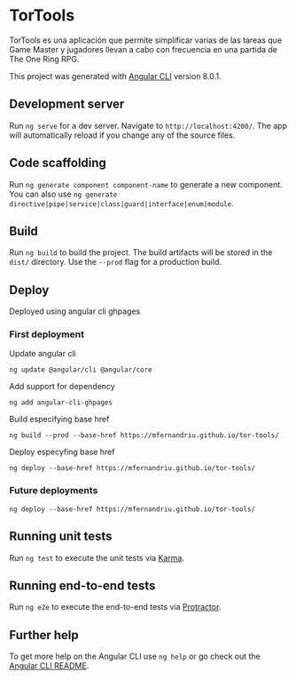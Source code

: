 # TorTools

TorTools es una aplicación que permite simplificar varias de las tareas que Game Master y jugadores llevan a cabo con frecuencia en una partida de The One Ring RPG.

This project was generated with [Angular CLI](https://github.com/angular/angular-cli) version 8.0.1.

## Development server

Run `ng serve` for a dev server. Navigate to `http://localhost:4200/`. The app will automatically reload if you change any of the source files.

## Code scaffolding

Run `ng generate component component-name` to generate a new component. You can also use `ng generate directive|pipe|service|class|guard|interface|enum|module`.

## Build

Run `ng build` to build the project. The build artifacts will be stored in the `dist/` directory. Use the `--prod` flag for a production build.

## Deploy

Deployed using angular cli ghpages 

### First deployment

Update angular cli
~~~
ng update @angular/cli @angular/core  
~~~

Add support for dependency
~~~
ng add angular-cli-ghpages 
~~~

Build especifying base href
~~~
ng build --prod --base-href https://mfernandriu.github.io/tor-tools/
~~~

Deploy especyfing base href
~~~
ng deploy --base-href https://mfernandriu.github.io/tor-tools/   
~~~

### Future deployments

~~~
ng deploy --base-href https://mfernandriu.github.io/tor-tools/   
~~~

## Running unit tests

Run `ng test` to execute the unit tests via [Karma](https://karma-runner.github.io).

## Running end-to-end tests

Run `ng e2e` to execute the end-to-end tests via [Protractor](http://www.protractortest.org/).

## Further help

To get more help on the Angular CLI use `ng help` or go check out the [Angular CLI README](https://github.com/angular/angular-cli/blob/master/README.md).
